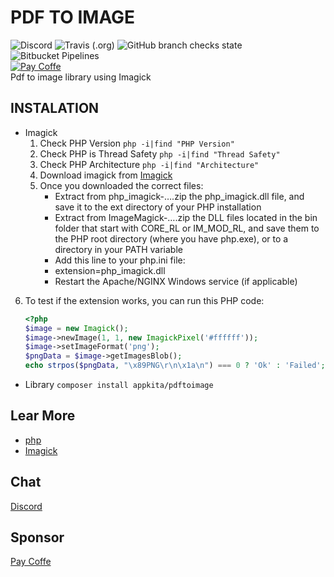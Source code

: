# PDF TO IMAGE

![Discord](https://img.shields.io/discord/846036920811126844?style=plastic)
![Travis (.org)](https://img.shields.io/travis/gunantos/pdftoimage-php?style=plastic)
![GitHub branch checks state](https://img.shields.io/github/checks-status/gunantos/pdftoimage-php/main?style=plastic)
![Bitbucket Pipelines](https://img.shields.io/bitbucket/pipelines/andtho89/pdftoimage-php/main)<br>
<a href="https://sponsor.app-kita.net" target="_blank"><img src="https://img.shields.io/github/sponsors/gunantos?logo=gunantos&style=for-the-badge" title="Pay Coffe" /></a><br>
Pdf to image library using Imagick<br>

## INSTALATION

- Imagick
  1. Check PHP Version `php -i|find "PHP Version"`
  2. Check PHP is Thread Safety `php -i|find "Thread Safety"`
  3. Check PHP Architecture `php -i|find "Architecture"`
  4. Download imagick from [Imagick](https://pecl.php.net/package/imagick)
  5. Once you downloaded the correct files:
     - Extract from php_imagick-….zip the php_imagick.dll file, and save it to the ext directory of your PHP installation
     - Extract from ImageMagick-….zip the DLL files located in the bin folder that start with CORE_RL or IM_MOD_RL, and save them to the PHP root directory (where you have php.exe), or to a directory in your PATH variable
     - Add this line to your php.ini file:
     - extension=php_imagick.dll
     - Restart the Apache/NGINX Windows service (if applicable)

6. To test if the extension works, you can run this PHP code:
   ```php
   <?php
   $image = new Imagick();
   $image->newImage(1, 1, new ImagickPixel('#ffffff'));
   $image->setImageFormat('png');
   $pngData = $image->getImagesBlob();
   echo strpos($pngData, "\x89PNG\r\n\x1a\n") === 0 ? 'Ok' : 'Failed';
   ```

- Library
  `composer install appkita/pdftoimage`

## Lear More

- [php](https://www.php.net/manual/en)
- [Imagick](https://www.php.net/manual/en/book.imagick.php)

## Chat

[Discord](https://discord.gg/bXUWCSaw)

## Sponsor

[Pay Coffe](https://sponsor.app-kita.net)
